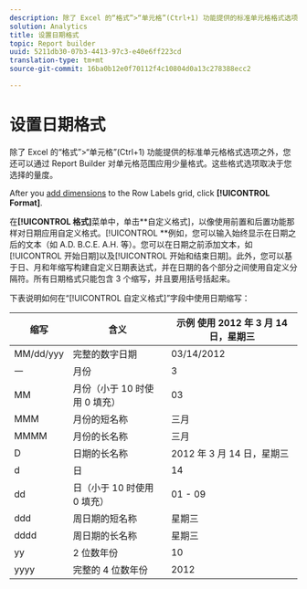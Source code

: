 ```yaml
---
description: 除了 Excel 的“格式”>“单元格”(Ctrl+1) 功能提供的标准单元格格式选项之外，您还可以通过 Report Builder 对单元格范围应用少量格式。这些格式选项取决于您选择的量度。
solution: Analytics
title: 设置日期格式
topic: Report builder
uuid: 5211db30-07b3-4413-97c3-e40e6ff223cd
translation-type: tm+mt
source-git-commit: 16ba0b12e0f70112f4c10804d0a13c278388ecc2

---
```



# 设置日期格式

除了 Excel 的“格式”&gt;“单元格”(Ctrl+1) 功能提供的标准单元格格式选项之外，您还可以通过 Report Builder 对单元格范围应用少量格式。这些格式选项取决于您选择的量度。

After you [add dimensions](/help/analyze/report-builder/layout/c-metrics-dimensions/t-add-metrics-and-dimensions.md) to the Row Labels grid, click **[!UICONTROL Format]**.

在&#x200B;**[!UICONTROL 格式]**&#x200B;菜单中，单击&#x200B;**自定义格式]，以像使用前置和后置功能那样对日期应用自定义格式。[!UICONTROL **&#x200B;例如，您可以输入始终显示在日期之后的文本（如 A.D. B.C.E. A.H. 等）。您可以在日期之前添加文本，如[!UICONTROL 开始日期]以及[!UICONTROL 开始和结束日期]。此外，您可以基于日、月和年缩写构建自定义日期表达式，并在日期的各个部分之间使用自定义分隔符。所有日期格式只能包含 3 个缩写，并且要用括号括起来。

下表说明如何在“[!UICONTROL 自定义格式]”字段中使用日期缩写：

| 缩写 | 含义 | 示例   使用 2012 年 3 月 14 日，星期三 |
|--- |--- |--- |
| MM/dd/yyy | 完整的数字日期 | 03/14/2012 |
| 一 | 月份 | 3 |
| MM | 月份（小于 10 时使用 0 填充） | 03 |
| MMM | 月份的短名称 | 三月 |
| MMMM | 月份的长名称 | 三月 |
| D | 日期的长名称 | 2012 年 3 月 14 日，星期三 |
| d | 日 | 14 |
| dd | 日（小于 10 时使用 0 填充） | 01 - 09 |
| ddd | 周日期的短名称 | 星期三 |
| dddd | 周日期的长名称 | 星期三 |
| yy | 2 位数年份 | 10 |
| yyyy | 完整的 4 位数年份 | 2012 |
